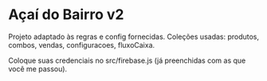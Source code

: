 # Açaí do Bairro v2

Projeto adaptado às regras e config fornecidas. Coleções usadas: produtos, combos, vendas, configuracoes, fluxoCaixa.

Coloque suas credenciais no src/firebase.js (já preenchidas com as que você me passou).